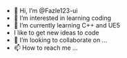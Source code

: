 - 👋 Hi, I’m @Fazle123-ui
- 👀 I’m interested in learning coding
- 🌱 I’m currently learning C++ and UE5 
- I like to get new ideas to code
- 💞️ I’m looking to collaborate on ...
- 📫 How to reach me ...

<!---
Fazle123-ui/Fazle123-ui is a ✨ special ✨ repository because its `README.md` (this file) appears on your GitHub profile.
You can click the Preview link to take a look at your changes.
--->
